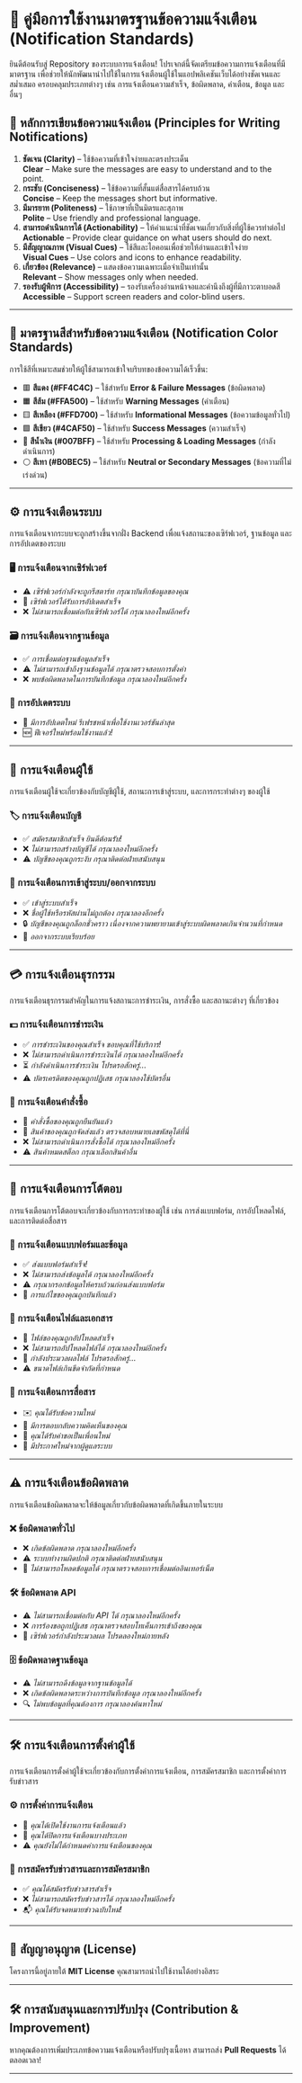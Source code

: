 # 📢 **คู่มือการใช้งานมาตรฐานข้อความแจ้งเตือน (Notification Standards)**
ยินดีต้อนรับสู่ Repository ของระบบการแจ้งเตือน! โปรเจกต์นี้จัดเตรียมข้อความการแจ้งเตือนที่มีมาตรฐาน เพื่อช่วยให้นักพัฒนานำไปใช้ในการแจ้งเตือนผู้ใช้ในแอปพลิเคชันเว็บได้อย่างชัดเจนและสม่ำเสมอ ครอบคลุมประเภทต่างๆ เช่น การแจ้งเตือนความสำเร็จ, ข้อผิดพลาด, คำเตือน, ข้อมูล และอื่นๆ

## 📝 **หลักการเขียนข้อความแจ้งเตือน (Principles for Writing Notifications)**

1. **ชัดเจน (Clarity)** – ใช้ข้อความที่เข้าใจง่ายและตรงประเด็น  
   **Clear** – Make sure the messages are easy to understand and to the point.
2. **กระชับ (Conciseness)** – ใช้ข้อความที่สั้นแต่สื่อสารได้ครบถ้วน  
   **Concise** – Keep the messages short but informative.
3. **มีมารยาท (Politeness)** – ใช้ภาษาที่เป็นมิตรและสุภาพ  
   **Polite** – Use friendly and professional language.
4. **สามารถดำเนินการได้ (Actionability)** – ให้คำแนะนำที่ชัดเจนเกี่ยวกับสิ่งที่ผู้ใช้ควรทำต่อไป  
   **Actionable** – Provide clear guidance on what users should do next.
5. **มีสัญญาณภาพ (Visual Cues)** – ใช้สีและไอคอนเพื่อช่วยให้อ่านและเข้าใจง่าย  
   **Visual Cues** – Use colors and icons to enhance readability.
6. **เกี่ยวข้อง (Relevance)** – แสดงข้อความเฉพาะเมื่อจำเป็นเท่านั้น  
   **Relevant** – Show messages only when needed.
7. **รองรับผู้พิการ (Accessibility)** – รองรับเครื่องอ่านหน้าจอและคำนึงถึงผู้ที่มีภาวะตาบอดสี  
   **Accessible** – Support screen readers and color-blind users.

---

## 🎨 **มาตรฐานสีสำหรับข้อความแจ้งเตือน (Notification Color Standards)**

การใช้สีที่เหมาะสมช่วยให้ผู้ใช้สามารถเข้าใจบริบทของข้อความได้เร็วขึ้น:

- 🟥 **สีแดง (#FF4C4C)** – ใช้สำหรับ **Error & Failure Messages** (ข้อผิดพลาด)
- 🟧 **สีส้ม (#FFA500)** – ใช้สำหรับ **Warning Messages** (คำเตือน)
- 🟨 **สีเหลือง (#FFD700)** – ใช้สำหรับ **Informational Messages** (ข้อความข้อมูลทั่วไป)
- 🟩 **สีเขียว (#4CAF50)** – ใช้สำหรับ **Success Messages** (ความสำเร็จ)
- 🔵 **สีน้ำเงิน (#007BFF)** – ใช้สำหรับ **Processing & Loading Messages** (กำลังดำเนินการ)
- ⚪ **สีเทา (#B0BEC5)** – ใช้สำหรับ **Neutral or Secondary Messages** (ข้อความที่ไม่เร่งด่วน)

---


## ⚙️ การแจ้งเตือนระบบ

การแจ้งเตือนจากระบบจะถูกสร้างขึ้นจากฝั่ง Backend เพื่อแจ้งสถานะของเซิร์ฟเวอร์, ฐานข้อมูล และการอัปเดตของระบบ

### 🖥️ การแจ้งเตือนจากเซิร์ฟเวอร์
- ⚠️ *เซิร์ฟเวอร์กำลังจะถูกรีสตาร์ท กรุณาบันทึกข้อมูลของคุณ*  
- 🚀 *เซิร์ฟเวอร์ได้รับการอัปเดตสำเร็จ*  
- ❌ *ไม่สามารถเชื่อมต่อกับเซิร์ฟเวอร์ได้ กรุณาลองใหม่อีกครั้ง*

### 🗃️ การแจ้งเตือนจากฐานข้อมูล
- ✅ *การเชื่อมต่อฐานข้อมูลสำเร็จ*  
- ⚠️ *ไม่สามารถเข้าถึงฐานข้อมูลได้ กรุณาตรวจสอบการตั้งค่า*  
- ❌ *พบข้อผิดพลาดในการบันทึกข้อมูล กรุณาลองใหม่อีกครั้ง*

### 🔄 การอัปเดตระบบ
- 🔄 *มีการอัปเดตใหม่ รีเฟรชหน้าเพื่อใช้งานเวอร์ชันล่าสุด*  
- 🆕 *ฟีเจอร์ใหม่พร้อมใช้งานแล้ว!*

---

## 👤 การแจ้งเตือนผู้ใช้

การแจ้งเตือนผู้ใช้จะเกี่ยวข้องกับบัญชีผู้ใช้, สถานะการเข้าสู่ระบบ, และการกระทำต่างๆ ของผู้ใช้

### 🏷️ การแจ้งเตือนบัญชี
- ✅ *สมัครสมาชิกสำเร็จ ยินดีต้อนรับ!*  
- ❌ *ไม่สามารถสร้างบัญชีได้ กรุณาลองใหม่อีกครั้ง*  
- ⚠️ *บัญชีของคุณถูกระงับ กรุณาติดต่อฝ่ายสนับสนุน*

### 🔑 การแจ้งเตือนการเข้าสู่ระบบ/ออกจากระบบ
- ✅ *เข้าสู่ระบบสำเร็จ*  
- ❌ *ชื่อผู้ใช้หรือรหัสผ่านไม่ถูกต้อง กรุณาลองอีกครั้ง*  
- 🔒 *บัญชีของคุณถูกล็อกชั่วคราว เนื่องจากความพยายามเข้าสู่ระบบผิดพลาดเกินจำนวนที่กำหนด*  
- 🚪 *ออกจากระบบเรียบร้อย*

---

## 💳 การแจ้งเตือนธุรกรรม

การแจ้งเตือนธุรกรรมสำคัญในการแจ้งสถานะการชำระเงิน, การสั่งซื้อ และสถานะต่างๆ ที่เกี่ยวข้อง

### 💵 การแจ้งเตือนการชำระเงิน
- ✅ *การชำระเงินของคุณสำเร็จ ขอบคุณที่ใช้บริการ!*  
- ❌ *ไม่สามารถดำเนินการชำระเงินได้ กรุณาลองใหม่อีกครั้ง*  
- ⏳ *กำลังดำเนินการชำระเงิน โปรดรอสักครู่...*  
- ⚠️ *บัตรเครดิตของคุณถูกปฏิเสธ กรุณาลองใช้บัตรอื่น*

### 🛒 การแจ้งเตือนคำสั่งซื้อ
- 🛒 *คำสั่งซื้อของคุณถูกยืนยันแล้ว*  
- 🚚 *สินค้าของคุณถูกจัดส่งแล้ว ตรวจสอบหมายเลขพัสดุได้ที่นี่*  
- ❌ *ไม่สามารถดำเนินการสั่งซื้อได้ กรุณาลองใหม่อีกครั้ง*  
- ⚠️ *สินค้าหมดสต็อก กรุณาเลือกสินค้าอื่น*

---

## 📄 การแจ้งเตือนการโต้ตอบ

การแจ้งเตือนการโต้ตอบจะเกี่ยวข้องกับการกระทำของผู้ใช้ เช่น การส่งแบบฟอร์ม, การอัปโหลดไฟล์, และการติดต่อสื่อสาร

### 📝 การแจ้งเตือนแบบฟอร์มและข้อมูล
- ✅ *ส่งแบบฟอร์มสำเร็จ!*  
- ❌ *ไม่สามารถส่งข้อมูลได้ กรุณาลองใหม่อีกครั้ง*  
- ⚠️ *กรุณากรอกข้อมูลให้ครบถ้วนก่อนส่งแบบฟอร์ม*  
- 📝 *การแก้ไขของคุณถูกบันทึกแล้ว*

### 📁 การแจ้งเตือนไฟล์และเอกสาร
- 📁 *ไฟล์ของคุณถูกอัปโหลดสำเร็จ*  
- ❌ *ไม่สามารถอัปโหลดไฟล์ได้ กรุณาลองใหม่อีกครั้ง*  
- 🔄 *กำลังประมวลผลไฟล์ โปรดรอสักครู่...*  
- ⚠️ *ขนาดไฟล์เกินขีดจำกัดที่กำหนด*

### 💬 การแจ้งเตือนการสื่อสาร
- ✉️ *คุณได้รับข้อความใหม่*  
- 🔔 *มีการตอบกลับความคิดเห็นของคุณ*  
- 👥 *คุณได้รับคำขอเป็นเพื่อนใหม่*  
- 📢 *มีประกาศใหม่จากผู้ดูแลระบบ*

---

## ⚠️ การแจ้งเตือนข้อผิดพลาด

การแจ้งเตือนข้อผิดพลาดจะให้ข้อมูลเกี่ยวกับข้อผิดพลาดที่เกิดขึ้นภายในระบบ

### ❌ ข้อผิดพลาดทั่วไป
- ❌ *เกิดข้อผิดพลาด กรุณาลองใหม่อีกครั้ง*  
- ⚠️ *ระบบทำงานผิดปกติ กรุณาติดต่อฝ่ายสนับสนุน*  
- 🔄 *ไม่สามารถโหลดข้อมูลได้ กรุณาตรวจสอบการเชื่อมต่ออินเทอร์เน็ต*

### 🛠️ ข้อผิดพลาด API
- ⚠️ *ไม่สามารถเชื่อมต่อกับ API ได้ กรุณาลองใหม่อีกครั้ง*  
- ❌ *การร้องขอถูกปฏิเสธ กรุณาตรวจสอบโทเค็นการเข้าถึงของคุณ*  
- 🔄 *เซิร์ฟเวอร์กำลังประมวลผล โปรดลองใหม่ภายหลัง*

### 🗄️ ข้อผิดพลาดฐานข้อมูล
- ⚠️ *ไม่สามารถดึงข้อมูลจากฐานข้อมูลได้*  
- ❌ *เกิดข้อผิดพลาดระหว่างการบันทึกข้อมูล กรุณาลองใหม่อีกครั้ง*  
- 🔍 *ไม่พบข้อมูลที่คุณต้องการ กรุณาลองค้นหาใหม่*

---

## 🛠️ การแจ้งเตือนการตั้งค่าผู้ใช้

การแจ้งเตือนการตั้งค่าผู้ใช้จะเกี่ยวข้องกับการตั้งค่าการแจ้งเตือน, การสมัครสมาชิก และการตั้งค่าการรับข่าวสาร

### ⚙️ การตั้งค่าการแจ้งเตือน
- 🔔 *คุณได้เปิดใช้งานการแจ้งเตือนแล้ว*  
- 🔕 *คุณได้ปิดการแจ้งเตือนบางประเภท*  
- ⚠️ *คุณยังไม่ได้กำหนดค่าการแจ้งเตือนของคุณ*

### 📰 การสมัครรับข่าวสารและการสมัครสมาชิก
- ✅ *คุณได้สมัครรับข่าวสารสำเร็จ*  
- ❌ *ไม่สามารถสมัครรับข่าวสารได้ กรุณาลองใหม่อีกครั้ง*  
- 📬 *คุณได้รับจดหมายข่าวฉบับใหม่!*

---

## 📜 **สัญญาอนุญาต (License)**

โครงการนี้อยู่ภายใต้ **MIT License** คุณสามารถนำไปใช้งานได้อย่างอิสระ

---

## 🛠 **การสนับสนุนและการปรับปรุง (Contribution & Improvement)**

หากคุณต้องการเพิ่มประเภทข้อความแจ้งเตือนหรือปรับปรุงเนื้อหา สามารถส่ง **Pull Requests** ได้ตลอดเวลา!

---

